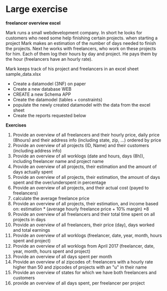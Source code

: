 # Large exercise


**freelancer overview excel**

Mark runs a small webdevelopment company. In short he looks for customers who need some help finishing certain projects. when starting a project Mark makes an estimation of the number of days needed to finish the projects.
Next he works with freelancers, who work on these projects for him. Each of them log their hours by day and project. He pays them by the hour (freelancers have an hourly rate).

Mark keeps track of his project and freelancers in an excel sheet sample_data.xlsx


- Create a datamodel (3NF) on paper
- Create a new database WEB
- CREATE a new Schema APP
- Create the datamodel (tables + constraints) 
- populate the newly created datamodel with the data from the excel sheet
- Create the reports requested below

**Exercises**

1. Provide an overview of all freelancers and their hourly price, daily price (8hours) and their address info (including state, zip, ...) ordered by price
2. Provide an overview of all projects (ID, Name) and their customers (including address info)
3. Provide an overview of all worklogs (date and hours, days (8h)), including freelancer name and project name
4. Provide an overview of all projects, their estimation and the amount of days actually spent
5. Provide an overview of all projects, their estimation, the amount of days spent and the over/underspent in percentage
6. Provide an overview of all projects, and their actual cost (payed to freelancers)
7. calculate the average freelance price
8. Provide an overview of all projects, their estimation, and income based on: estimation * (average hourly freelance price + 10% margin) *8
9. Provide an overview of all freelancers and their total time spent on all projects in days
10. Provide an overview of all freelancers, their price (day), days worked and total earnings
11. Provide an overview of all worklogs (freelancer, date, year, month, hours spent and project)
12. Provide an overview of all worklogs from April 2017  (freelancer, date, year, month, hours spent and project)
13. Provide an overview of all days spent per month
14. Provide an overview of al zipcodes of: freelancers with a hourly rate higher than 50 and zipcodes of projects with an "u" in their name
15. Provide an overview of states for which we have both freelancers and customers
16. provide an overview of all days spent, per freelancer per project